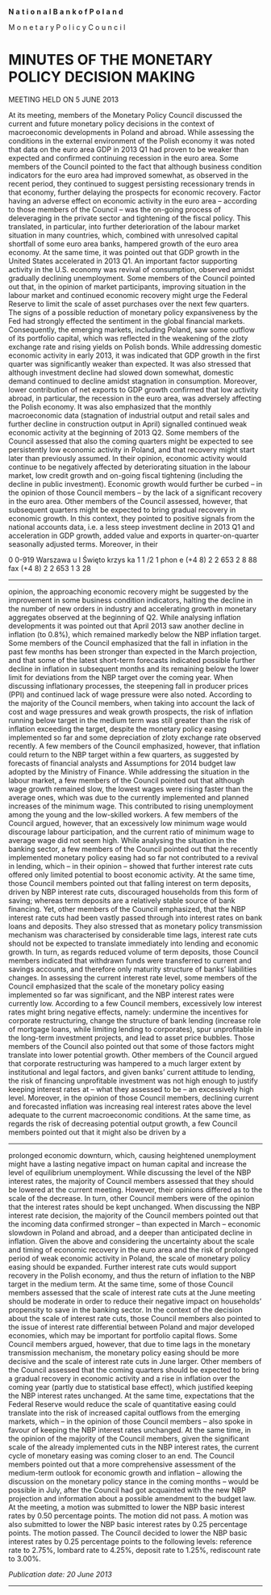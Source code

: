 **N** **a** **t** **i** **o** **n** **a** **l** **B** **a** **n** **k** **o** **f** **P** **o** **l** **a** **n** **d**

M o n e t a r y P o l i c y C o u n c i l

# MINUTES OF THE MONETARY POLICY DECISION MAKING
 MEETING HELD ON 5 JUNE 2013

At its meeting, members of the Monetary Policy Council discussed the current and future monetary
policy decisions in the context of macroeconomic developments in Poland and abroad.
While assessing the conditions in the external environment of the Polish economy it was noted that
data on the euro area GDP in 2013 Q1 had proven to be weaker than expected and confirmed
continuing recession in the euro area. Some members of the Council pointed to the fact that
although business condition indicators for the euro area had improved somewhat, as observed in the
recent period, they continued to suggest persisting recessionary trends in that economy, further
delaying the prospects for economic recovery. Factor having an adverse effect on economic activity
in the euro area – according to those members of the Council – was the on-going process of
deleveraging in the private sector and tightening of the fiscal policy. This translated, in particular,
into further deterioration of the labour market situation in many countries, which, combined with
unresolved capital shortfall of some euro area banks, hampered growth of the euro area economy.
At the same time, it was pointed out that GDP growth in the United States accelerated in 2013 Q1.
An important factor supporting activity in the U.S. economy was revival of consumption, observed
amidst gradually declining unemployment. Some members of the Council pointed out that, in the
opinion of market participants, improving situation in the labour market and continued economic
recovery might urge the Federal Reserve to limit the scale of asset purchases over the next few
quarters. The signs of a possible reduction of monetary policy expansiveness by the Fed had
strongly effected the sentiment in the global financial markets. Consequently, the emerging
markets, including Poland, saw some outflow of its portfolio capital, which was reflected in the
weakening of the zloty exchange rate and rising yields on Polish bonds.
While addressing domestic economic activity in early 2013, it was indicated that GDP growth in the
first quarter was significantly weaker than expected. It was also stressed that although investment
decline had slowed down somewhat, domestic demand continued to decline amidst stagnation in
consumption. Moreover, lower contribution of net exports to GDP growth confirmed that low
activity abroad, in particular, the recession in the euro area, was adversely affecting the Polish
economy. It was also emphasized that the monthly macroeconomic data (stagnation of industrial
output and retail sales and further decline in construction output in April) signalled continued weak
economic activity at the beginning of 2013 Q2.
Some members of the Council assessed that also the coming quarters might be expected to see
persistently low economic activity in Poland, and that recovery might start later than previously
assumed. In their opinion, economic activity would continue to be negatively affected by
deteriorating situation in the labour market, low credit growth and on-going fiscal tightening
(including the decline in public investment). Economic growth would further be curbed – in the
opinion of those Council members – by the lack of a significant recovery in the euro area.
Other members of the Council assessed, however, that subsequent quarters might be expected to
bring gradual recovery in economic growth. In this context, they pointed to positive signals from
the national accounts data, i.e. a less steep investment decline in 2013 Q1 and acceleration in GDP
growth, added value and exports in quarter-on-quarter seasonally adjusted terms. Moreover, in their

0 0-919 Warszawa u l Święto krzys ka 1 1 /2 1 phon e (+4 8) 2 2 653 2 8 88 fax (+4 8) 2 2 653 1 3 28


-----

opinion, the approaching economic recovery might be suggested by the improvement in some
business condition indicators, halting the decline in the number of new orders in industry and
accelerating growth in monetary aggregates observed at the beginning of Q2.
While analysing inflation developments it was pointed out that April 2013 saw another decline in
inflation (to 0.8%), which remained markedly below the NBP inflation target. Some members of the
Council emphasized that the fall in inflation in the past few months has been stronger than expected
in the March projection, and that some of the latest short-term forecasts indicated possible further
decline in inflation in subsequent months and its remaining below the lower limit for deviations
from the NBP target over the coming year. When discussing inflationary processes, the steepening
fall in producer prices (PPI) and continued lack of wage pressure were also noted. According to the
majority of the Council members, when taking into account the lack of cost and wage pressures and
weak growth prospects, the risk of inflation running below target in the medium term was still
greater than the risk of inflation exceeding the target, despite the monetary policy easing
implemented so far and some depreciation of zloty exchange rate observed recently. A few
members of the Council emphasized, however, that inflation could return to the NBP target within a
few quarters, as suggested by forecasts of financial analysts and Assumptions for 2014 budget law
adopted by the Ministry of Finance.
While addressing the situation in the labour market, a few members of the Council pointed out that
although wage growth remained slow, the lowest wages were rising faster than the average ones,
which was due to the currently implemented and planned increases of the minimum wage. This
contributed to rising unemployment among the young and the low-skilled workers. A few members
of the Council argued, however, that an excessively low minimum wage would discourage labour
participation, and the current ratio of minimum wage to average wage did not seem high.
While analysing the situation in the banking sector, a few members of the Council pointed out that
the recently implemented monetary policy easing had so far not contributed to a revival in lending,
which – in their opinion – showed that further interest rate cuts offered only limited potential to
boost economic activity. At the same time, those Council members pointed out that falling interest
on term deposits, driven by NBP interest rate cuts, discouraged households from this form of
saving; whereas term deposits are a relatively stable source of bank financing. Yet, other members
of the Council emphasized, that the NBP interest rate cuts had been vastly passed through into
interest rates on bank loans and deposits. They also stressed that as monetary policy transmission
mechanism was characterised by considerable time lags, interest rate cuts should not be expected to
translate immediately into lending and economic growth. In turn, as regards reduced volume of
term deposits, those Council members indicated that withdrawn funds were transferred to current
and savings accounts, and therefore only maturity structure of banks’ liabilities changes.
In assessing the current interest rate level, some members of the Council emphasized that the scale
of the monetary policy easing implemented so far was significant, and the NBP interest rates were
currently low. According to a few Council members, excessively low interest rates might bring
negative effects, namely: undermine the incentives for corporate restructuring, change the structure
of bank lending (increase role of mortgage loans, while limiting lending to corporates), spur
unprofitable in the long-term investment projects, and lead to asset price bubbles. Those members
of the Council also pointed out that some of those factors might translate into lower potential
growth. Other members of the Council argued that corporate restructuring was hampered to a much
larger extent by institutional and legal factors, and given banks’ current attitude to lending, the risk
of financing unprofitable investment was not high enough to justify keeping interest rates at – what
they assessed to be – an excessively high level. Moreover, in the opinion of those Council members,
declining current and forecasted inflation was increasing real interest rates above the level adequate
to the current macroeconomic conditions. At the same time, as regards the risk of decreasing
potential output growth, a few Council members pointed out that it might also be driven by a


-----

prolonged economic downturn, which, causing heightened unemployment might have a lasting
negative impact on human capital and increase the level of equilibrium unemployment.
While discussing the level of the NBP interest rates, the majority of Council members assessed that
they should be lowered at the current meeting. However, their opinions differed as to the scale of
the decrease. In turn, other Council members were of the opinion that the interest rates should be
kept unchanged.
When discussing the NBP interest rate decision, the majority of the Council members pointed out
that the incoming data confirmed stronger – than expected in March – economic slowdown in
Poland and abroad, and a deeper than anticipated decline in inflation. Given the above and
considering the uncertainty about the scale and timing of economic recovery in the euro area and
the risk of prolonged period of weak economic activity in Poland, the scale of monetary policy
easing should be expanded. Further interest rate cuts would support recovery in the Polish economy,
and thus the return of inflation to the NBP target in the medium term. At the same time, some of
those Council members assessed that the scale of interest rate cuts at the June meeting should be
moderate in order to reduce their negative impact on households’ propensity to save in the banking
sector. In the context of the decision about the scale of interest rate cuts, those Council members
also pointed to the issue of interest rate differential between Poland and major developed
economies, which may be important for portfolio capital flows. Some Council members argued,
however, that due to time lags in the monetary transmission mechanism, the monetary policy easing
should be more decisive and the scale of interest rate cuts in June larger.
Other members of the Council assessed that the coming quarters should be expected to bring a
gradual recovery in economic activity and a rise in inflation over the coming year (partly due to
statistical base effect), which justified keeping the NBP interest rates unchanged. At the same time,
expectations that the Federal Reserve would reduce the scale of quantitative easing could translate
into the risk of increased capital outflows from the emerging markets, which – in the opinion of
those Council members – also spoke in favour of keeping the NBP interest rates unchanged.
At the same time, in the opinion of the majority of the Council members, given the significant scale
of the already implemented cuts in the NBP interest rates, the current cycle of monetary easing was
coming closer to an end. The Council members pointed out that a more comprehensive assessment
of the medium-term outlook for economic growth and inflation – allowing the discussion on the
monetary policy stance in the coming months – would be possible in July, after the Council had got
acquainted with the new NBP projection and information about a possible amendment to the budget
law.
At the meeting, a motion was submitted to lower the NBP basic interest rates by 0.50 percentage
points. The motion did not pass. A motion was also submitted to lower the NBP basic interest rates
by 0.25 percentage points. The motion passed. The Council decided to lower the NBP basic interest
rates by 0.25 percentage points to the following levels: reference rate to 2.75%, lombard rate to
4.25%, deposit rate to 1.25%, rediscount rate to 3.00%.

_Publication date: 20 June 2013_


-----

